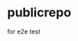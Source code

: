 # publicrepo
for e2e test




















































































































































































































































































































































































































































































































































































































































































































































































































































































































































































































































































































































































































































































































































































































































































































































































































































































































































































































































































































































































